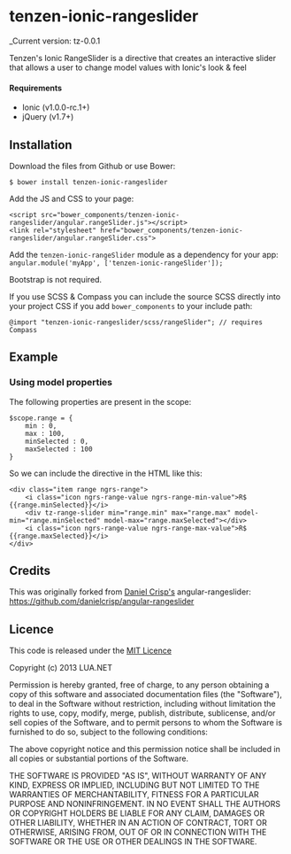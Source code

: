 tenzen-ionic-rangeslider
===================
_Current version: tz-0.0.1

Tenzen's Ionic RangeSlider is a directive that creates an interactive slider that allows a user to change model values with Ionic's look & feel

#### Requirements

- Ionic (v1.0.0-rc.1+)
- jQuery (v1.7+)

Installation
------------

Download the files from Github or use Bower:

    $ bower install tenzen-ionic-rangeslider

Add the JS and CSS to your page:

    <script src="bower_components/tenzen-ionic-rangeslider/angular.rangeSlider.js"></script>
    <link rel="stylesheet" href="bower_components/tenzen-ionic-rangeslider/angular.rangeSlider.css">

Add the `tenzen-ionic-rangeSlider` module as a dependency for your app: `angular.module('myApp', ['tenzen-ionic-rangeSlider']);`

Bootstrap is not required.

If you use SCSS & Compass you can include the source SCSS directly into your project CSS if you add `bower_components` to your include path:

    @import "tenzen-ionic-rangeslider/scss/rangeSlider"; // requires Compass

Example
------------------

### Using model properties

The following properties are present in the scope:

    $scope.range = {
        min : 0,
        max : 100,
        minSelected : 0,
        maxSelected : 100
    }
    
So we can include the directive in the HTML like this:

    <div class="item range ngrs-range">
        <i class="icon ngrs-range-value ngrs-range-min-value">R$ {{range.minSelected}}</i>
        <div tz-range-slider min="range.min" max="range.max" model-min="range.minSelected" model-max="range.maxSelected"></div>
        <i class="icon ngrs-range-value ngrs-range-max-value">R$ {{range.maxSelected}}</i>
    </div>

Credits
-------

This was originally forked from [Daniel Crisp's](https://github.com/danielcrisp) angular-rangeslider:
https://github.com/danielcrisp/angular-rangeslider

Licence
-------

This code is released under the [MIT Licence](http://opensource.org/licenses/MIT)

Copyright (c) 2013 LUA.NET

Permission is hereby granted, free of charge, to any person obtaining a copy
of this software and associated documentation files (the "Software"), to deal
in the Software without restriction, including without limitation the rights
to use, copy, modify, merge, publish, distribute, sublicense, and/or sell
copies of the Software, and to permit persons to whom the Software is
furnished to do so, subject to the following conditions:

The above copyright notice and this permission notice shall be included in
all copies or substantial portions of the Software.

THE SOFTWARE IS PROVIDED "AS IS", WITHOUT WARRANTY OF ANY KIND, EXPRESS OR
IMPLIED, INCLUDING BUT NOT LIMITED TO THE WARRANTIES OF MERCHANTABILITY,
FITNESS FOR A PARTICULAR PURPOSE AND NONINFRINGEMENT. IN NO EVENT SHALL THE
AUTHORS OR COPYRIGHT HOLDERS BE LIABLE FOR ANY CLAIM, DAMAGES OR OTHER
LIABILITY, WHETHER IN AN ACTION OF CONTRACT, TORT OR OTHERWISE, ARISING FROM,
OUT OF OR IN CONNECTION WITH THE SOFTWARE OR THE USE OR OTHER DEALINGS IN
THE SOFTWARE.